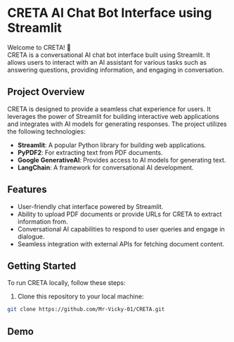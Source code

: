 # CRETA AI Chat Bot Interface using Streamlit

Welcome to CRETA! 🤖
<br>
CRETA is a conversational AI chat bot interface built using Streamlit. It allows users to interact with an AI assistant for various tasks such as answering questions, providing information, and engaging in conversation.

## Project Overview

CRETA is designed to provide a seamless chat experience for users. It leverages the power of Streamlit for building interactive web applications and integrates with AI models for generating responses. The project utilizes the following technologies:

- **Streamlit**: A popular Python library for building web applications.
- **PyPDF2**: For extracting text from PDF documents.
- **Google GenerativeAI**: Provides access to AI models for generating text.
- **LangChain**: A framework for conversational AI development.
  
## Features

- User-friendly chat interface powered by Streamlit.
- Ability to upload PDF documents or provide URLs for CRETA to extract information from.
- Conversational AI capabilities to respond to user queries and engage in dialogue.
- Seamless integration with external APIs for fetching document content.
  
## Getting Started

To run CRETA locally, follow these steps:

1. Clone this repository to your local machine:

```bash
git clone https://github.com/Mr-Vicky-01/CRETA.git
```

## Demo 
